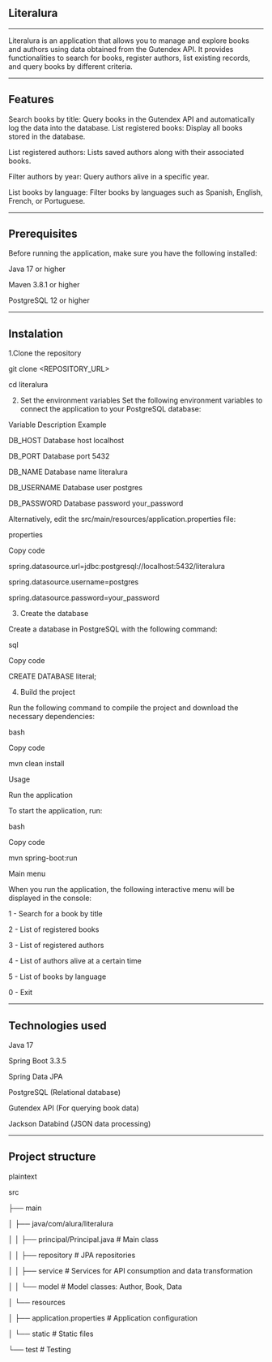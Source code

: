 Literalura
------------------------------------------------------------------------------
-------------------------------------------------------------------------------
Literalura is an application that allows you to manage and explore books and authors using data obtained from the Gutendex API. It provides functionalities to search for books, register authors, list existing records, and query books by different criteria.



-------------------------------------------------------------------------------
Features
-------------------------------------------------------------------------------

Search books by title: Query books in the Gutendex API and automatically log the data into the database.
List registered books: Display all books stored in the database.

List registered authors: Lists saved authors along with their associated books.

Filter authors by year: Query authors alive in a specific year.

List books by language: Filter books by languages ​​such as Spanish, English, French, or Portuguese.



-------------------------------------------------------------------------------
Prerequisites
-------------------------------------------------------------------------------
Before running the application, make sure you have the following installed:

Java 17 or higher

Maven 3.8.1 or higher

PostgreSQL 12 or higher

-------------------------------------------------------------------------------
Instalation
-------------------------------------------------------------------------------

1.Clone the repository

git clone <REPOSITORY_URL>

cd literalura

2. Set the environment variables
   Set the following environment variables to connect the application to your PostgreSQL database:

Variable Description Example

DB_HOST Database host localhost

DB_PORT Database port 5432

DB_NAME Database name literalura

DB_USERNAME Database user postgres

DB_PASSWORD Database password your_password

Alternatively, edit the src/main/resources/application.properties file:

properties

Copy code

spring.datasource.url=jdbc:postgresql://localhost:5432/literalura

spring.datasource.username=postgres

spring.datasource.password=your_password


3. Create the database
   
Create a database in PostgreSQL with the following command:

sql

Copy code

CREATE DATABASE literal;


4. Build the project

Run the following command to compile the project and download the necessary dependencies:


bash

Copy code

mvn clean install

Usage

Run the application

To start the application, run:



bash

Copy code

mvn spring-boot:run

Main menu

When you run the application, the following interactive menu will be displayed in the console:


1 - Search for a book by title

2 - List of registered books

3 - List of registered authors

4 - List of authors alive at a certain time

5 - List of books by language

0 - Exit

-------------------------------------------------------------------------------
Technologies used
-------------------------------------------------------------------------------

Java 17

Spring Boot 3.3.5

Spring Data JPA

PostgreSQL (Relational database)

Gutendex API (For querying book data)

Jackson Databind (JSON data processing)

-------------------------------------------------------------------------------
Project structure
-------------------------------------------------------------------------------

plaintext

src

├── main

│ ├── java/com/alura/literalura

│ │ ├── principal/Principal.java # Main class

│ │ ├── repository # JPA repositories

│ │ ├── service # Services for API consumption and data transformation

│ │ └── model # Model classes: Author, Book, Data

│ └── resources

│ ├── application.properties # Application configuration

│ └── static # Static files

└── test # Testing



